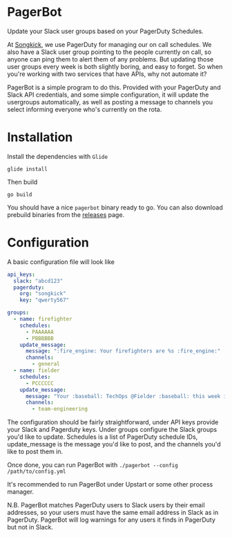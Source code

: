 # PagerBot

Update your Slack user groups based on your PagerDuty Schedules.

At [Songkick](https://www.songkick.com/), we use PagerDuty for managing our on call schedules. We also have a Slack user group pointing to the people currently on call, so anyone can ping them to alert them of any problems. But updating those user groups every week is both slightly boring, and easy to forget. So when you're working with two services that have APIs, why not automate it?

PagerBot is a simple program to do this. Provided with your PagerDuty and Slack API credentials, and some simple configuration, it will update the usergroups automatically, as well as posting a message to channels you select informing everyone who's currently on the rota.

# Installation

Install the dependencies with `Glide`

`glide install`

Then build

`go build`

You should have a nice `pagerbot` binary ready to go. You can also download prebuild binaries from the [releases](https://github.com/YoSmudge/pagerbot/releases) page.

# Configuration

A basic configuration file will look like

```yaml
api_keys:
  slack: "abcd123"
  pagerduty:
    org: "songkick"
    key: "qwerty567"

groups:
  - name: firefighter
    schedules:
      - PAAAAAA
      - PBBBBBB
    update_message:
      message: ":fire_engine: Your firefighters are %s :fire_engine:"
      channels:
        - general
  - name: fielder
    schedules:
      - PCCCCCC
    update_message:
      message: "Your :baseball: TechOps @Fielder :baseball: this week is %s"
      channels:
        - team-engineering
```

The configuration should be fairly straightforward, under API keys provide your Slack and Pagerduty keys. Under groups configure the Slack groups you'd like to update. Schedules is a list of PagerDuty schedule IDs, update_message is the message you'd like to post, and the channels you'd like to post them in.

Once done, you can run PagerBot with `./pagerbot --config /path/to/config.yml`

It's recommended to run PagerBot under Upstart or some other process manager.

N.B. PagerBot matches PagerDuty users to Slack users by their email addresses, so your users must have the same email address in Slack as in PagerDuty. PagerBot will log warnings for any users it finds in PagerDuty but not in Slack.
